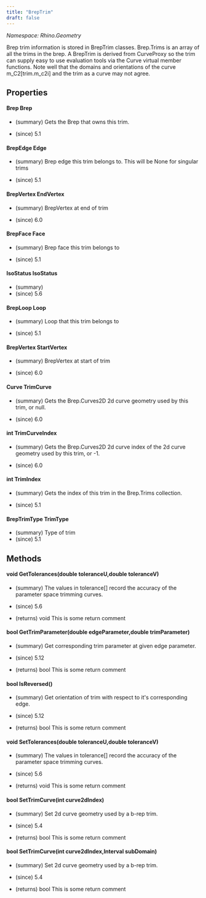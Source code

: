 ```yaml
---
title: "BrepTrim"
draft: false
---
```


*Namespace: Rhino.Geometry*

   Brep trim information is stored in BrepTrim classes. Brep.Trims is an
   array of all the trims in the brep. A BrepTrim is derived from CurveProxy
   so the trim can supply easy to use evaluation tools via the Curve virtual
   member functions.
   Note well that the domains and orientations of the curve m_C2[trim.m_c2i]
   and the trim as a curve may not agree.
   
## Properties
#### Brep Brep
- (summary) 
     Gets the Brep that owns this trim.
     
- (since) 5.1
#### BrepEdge Edge
- (summary) 
     Brep edge this trim belongs to. This will be None for singular trims
     
- (since) 5.1
#### BrepVertex EndVertex
- (summary) 
     BrepVertex at end of trim
     
- (since) 6.0
#### BrepFace Face
- (summary) 
     Brep face this trim belongs to
     
- (since) 5.1
#### IsoStatus IsoStatus
- (summary) 
- (since) 5.6
#### BrepLoop Loop
- (summary) 
     Loop that this trim belongs to
     
- (since) 5.1
#### BrepVertex StartVertex
- (summary) 
     BrepVertex at start of trim
     
- (since) 6.0
#### Curve TrimCurve
- (summary) 
     Gets the Brep.Curves2D 2d curve geometry used by this trim, or null.
     
- (since) 6.0
#### int TrimCurveIndex
- (summary) 
     Gets the Brep.Curves2D 2d curve index of the 2d curve geometry used by this trim, or -1.
     
- (since) 6.0
#### int TrimIndex
- (summary) 
     Gets the index of this trim in the Brep.Trims collection.
     
- (since) 5.1
#### BrepTrimType TrimType
- (summary) Type of trim
- (since) 5.1
## Methods
#### void GetTolerances(double toleranceU,double toleranceV)
- (summary) 
     The values in tolerance[] record the accuracy of the parameter space
     trimming curves.
     
- (since) 5.6
- (returns) void This is some return comment
#### bool GetTrimParameter(double edgeParameter,double trimParameter)
- (summary) 
     Get corresponding trim parameter at given edge parameter.
     
- (since) 5.12
- (returns) bool This is some return comment
#### bool IsReversed()
- (summary) 
     Get orientation of trim with respect to it's corresponding edge.
     
- (since) 5.12
- (returns) bool This is some return comment
#### void SetTolerances(double toleranceU,double toleranceV)
- (summary) 
     The values in tolerance[] record the accuracy of the parameter space
     trimming curves.
     
- (since) 5.6
- (returns) void This is some return comment
#### bool SetTrimCurve(int curve2dIndex)
- (summary) 
     Set 2d curve geometry used by a b-rep trim.
     
- (since) 5.4
- (returns) bool This is some return comment
#### bool SetTrimCurve(int curve2dIndex,Interval subDomain)
- (summary) 
     Set 2d curve geometry used by a b-rep trim.
     
- (since) 5.4
- (returns) bool This is some return comment
